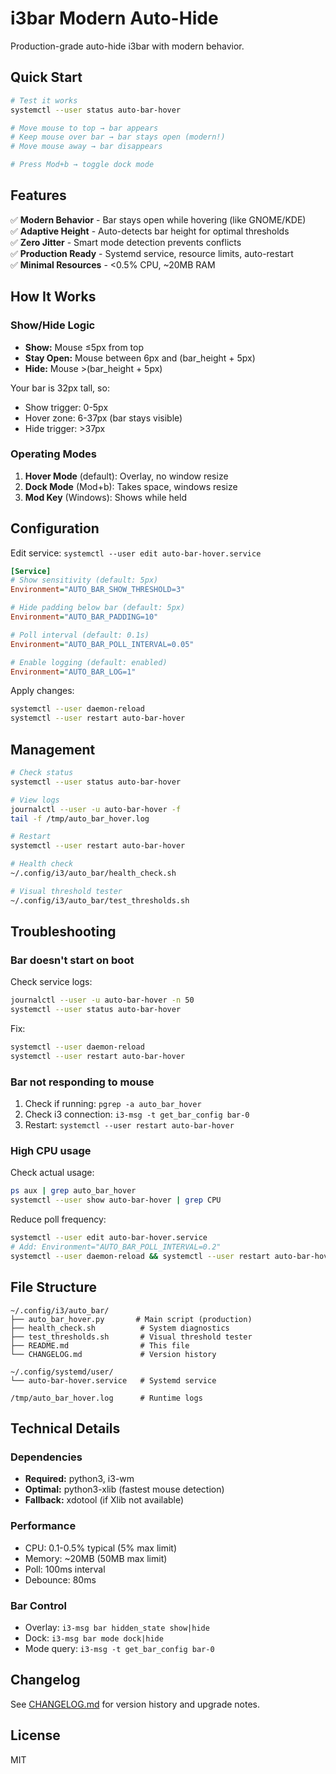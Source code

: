 # i3bar Modern Auto-Hide

Production-grade auto-hide i3bar with modern behavior.

## Quick Start

```bash
# Test it works
systemctl --user status auto-bar-hover

# Move mouse to top → bar appears
# Keep mouse over bar → bar stays open (modern!)
# Move mouse away → bar disappears

# Press Mod+b → toggle dock mode
```

## Features

✅ **Modern Behavior** - Bar stays open while hovering (like GNOME/KDE)  
✅ **Adaptive Height** - Auto-detects bar height for optimal thresholds  
✅ **Zero Jitter** - Smart mode detection prevents conflicts  
✅ **Production Ready** - Systemd service, resource limits, auto-restart  
✅ **Minimal Resources** - <0.5% CPU, ~20MB RAM

## How It Works

### Show/Hide Logic
- **Show:** Mouse ≤5px from top
- **Stay Open:** Mouse between 6px and (bar_height + 5px)
- **Hide:** Mouse >(bar_height + 5px)

Your bar is 32px tall, so:
- Show trigger: 0-5px
- Hover zone: 6-37px (bar stays visible)
- Hide trigger: >37px

### Operating Modes
1. **Hover Mode** (default): Overlay, no window resize
2. **Dock Mode** (Mod+b): Takes space, windows resize
3. **Mod Key** (Windows): Shows while held

## Configuration

Edit service: `systemctl --user edit auto-bar-hover.service`

```ini
[Service]
# Show sensitivity (default: 5px)
Environment="AUTO_BAR_SHOW_THRESHOLD=3"

# Hide padding below bar (default: 5px)  
Environment="AUTO_BAR_PADDING=10"

# Poll interval (default: 0.1s)
Environment="AUTO_BAR_POLL_INTERVAL=0.05"

# Enable logging (default: enabled)
Environment="AUTO_BAR_LOG=1"
```

Apply changes:
```bash
systemctl --user daemon-reload
systemctl --user restart auto-bar-hover
```

## Management

```bash
# Check status
systemctl --user status auto-bar-hover

# View logs
journalctl --user -u auto-bar-hover -f
tail -f /tmp/auto_bar_hover.log

# Restart
systemctl --user restart auto-bar-hover

# Health check
~/.config/i3/auto_bar/health_check.sh

# Visual threshold tester
~/.config/i3/auto_bar/test_thresholds.sh
```

## Troubleshooting

### Bar doesn't start on boot
Check service logs:
```bash
journalctl --user -u auto-bar-hover -n 50
systemctl --user status auto-bar-hover
```

Fix:
```bash
systemctl --user daemon-reload
systemctl --user restart auto-bar-hover
```

### Bar not responding to mouse
1. Check if running: `pgrep -a auto_bar_hover`
2. Check i3 connection: `i3-msg -t get_bar_config bar-0`
3. Restart: `systemctl --user restart auto-bar-hover`

### High CPU usage
Check actual usage:
```bash
ps aux | grep auto_bar_hover
systemctl --user show auto-bar-hover | grep CPU
```

Reduce poll frequency:
```bash
systemctl --user edit auto-bar-hover.service
# Add: Environment="AUTO_BAR_POLL_INTERVAL=0.2"
systemctl --user daemon-reload && systemctl --user restart auto-bar-hover
```

## File Structure

```
~/.config/i3/auto_bar/
├── auto_bar_hover.py       # Main script (production)
├── health_check.sh          # System diagnostics
├── test_thresholds.sh       # Visual threshold tester
├── README.md                # This file
└── CHANGELOG.md             # Version history

~/.config/systemd/user/
└── auto-bar-hover.service   # Systemd service

/tmp/auto_bar_hover.log      # Runtime logs
```

## Technical Details

### Dependencies
- **Required:** python3, i3-wm
- **Optimal:** python3-xlib (fastest mouse detection)
- **Fallback:** xdotool (if Xlib not available)

### Performance
- CPU: 0.1-0.5% typical (5% max limit)
- Memory: ~20MB (50MB max limit)
- Poll: 100ms interval
- Debounce: 80ms

### Bar Control
- Overlay: `i3-msg bar hidden_state show|hide`
- Dock: `i3-msg bar mode dock|hide`
- Mode query: `i3-msg -t get_bar_config bar-0`

## Changelog

See [CHANGELOG.md](CHANGELOG.md) for version history and upgrade notes.

## License

MIT
